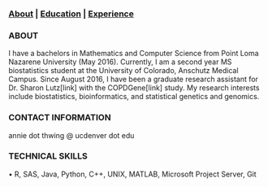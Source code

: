 ### [About](https://athwing.github.io)  |  [Education](https://athwing.github.io/education) |  [Experience](https://athwing.github.io/experience)

### ABOUT
I have a bachelors in Mathematics and Computer Science from Point Loma Nazarene University (May 2016). Currently, I am a second year MS biostatistics student at the University of Colorado, Anschutz Medical Campus. Since August 2016, I have been a graduate research assistant for Dr. Sharon Lutz[link] with the COPDGene[link] study.  My research interests include biostatistics, bioinformatics, and statistical genetics and genomics.

### CONTACT INFORMATION
annie dot thwing @ ucdenver dot edu

### TECHNICAL SKILLS
•	R, SAS, Java, Python, C++, UNIX, MATLAB, Microsoft Project Server, Git
